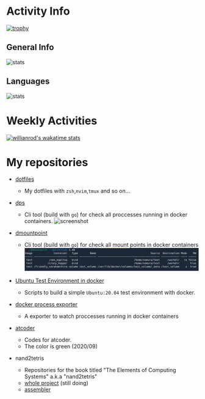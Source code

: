 # Activity Info  
[![trophy](https://github-profile-trophy.vercel.app/?username=kazu914)](https://github.com/kazu914/github-profile-trophy)
## General Info  
![stats](https://github-readme-stats.vercel.app/api?username=kazu914&count_private=true&show_icons=true&theme=algolia)  

## Languages  
![stats](https://github-readme-stats.vercel.app/api/top-langs/?username=kazu914&theme=algolia)


# Weekly Activities
[![willianrod's wakatime stats](https://github-readme-stats.vercel.app/api/wakatime?username=kazu914)](https://wakatime.com/@kazu914)

# My repositories

- [dotfiles](https://github.com/kazu914/dotfiles)
    - My dotfiles with `zsh`,`nvim`,`tmux` and so on...

- [dps](https://github.com/kazu914/dps)
    - Cli tool (build with `go`) for check all proccesses running in docker containers.
    ![screenshot](https://github.com/nomura-lab/dps/raw/images/screenshot.png)
- [dmountpoint](https://github.com/kazu914/dmountpoint)
    - Cli tool (build with `go`) for check all mount points in docker containers
    ![screenshot](https://github.com/kazu914/dmountpoint/blob/images/screenshot.png)

- [Ubuntu Test Environment in docker](https://github.com/kazu914/ubuntu-test-env-in-docker)
    - Scripts to build a simple `Ubuntu:20.04` test environment with docker.

- [docker process exporter](https://github.com/kazu914/docker_process_exporter)
    - A exporter to watch proccesses running in docker containers

- [atcoder](https://github.com/kazu914/atcoder)
    - Codes for atcoder.
    - The color is green (2020/09)

- nand2tetris
  - Repositories for the book titled "The Elements of Computing Systems" a.k.a "nand2tetris"
  - [whole project](https://github.com/kazu914/nand2tetris) (still doing)
  - [assembler](https://github.com/kazu914/nand2tetris_assembler) 

